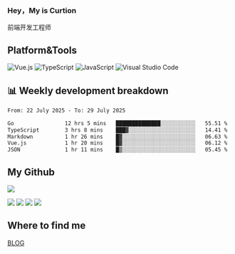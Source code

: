 ### Hey，My is Curtion
前端开发工程师
## Platform&Tools

![Vue.js](https://img.shields.io/badge/-Vue.js-4FC08D?style=flat-square&logo=Vue.js&logoColor=white)
![TypeScript](https://img.shields.io/badge/-TypeScript-007ACC?style=flat-square&logo=typescript&logoColor=white)
![JavaScript](https://img.shields.io/badge/-JavaScript-F7DF1E?style=flat-square&logo=javascript&logoColor=black)
![Visual Studio Code](https://img.shields.io/badge/-VSCode-007ACC?style=flat-square&logo=Visual-Studio-Code&logoColor=white)

## 📊 Weekly development breakdown

<!--START_SECTION:waka-->

```txt
From: 22 July 2025 - To: 29 July 2025

Go                12 hrs 5 mins   ██████████████░░░░░░░░░░░   55.51 %
TypeScript        3 hrs 8 mins    ███▓░░░░░░░░░░░░░░░░░░░░░   14.41 %
Markdown          1 hr 26 mins    █▓░░░░░░░░░░░░░░░░░░░░░░░   06.63 %
Vue.js            1 hr 20 mins    █▓░░░░░░░░░░░░░░░░░░░░░░░   06.12 %
JSON              1 hr 11 mins    █▒░░░░░░░░░░░░░░░░░░░░░░░   05.45 %
```

<!--END_SECTION:waka-->

## My Github

![](http://github-profile-summary-cards.vercel.app/api/cards/profile-details?username=curtion&theme=nord_bright)

![](http://github-profile-summary-cards.vercel.app/api/cards/stats?username=curtion&theme=nord_bright)
![](http://github-profile-summary-cards.vercel.app/api/cards/productive-time?username=curtion&theme=nord_bright&utcOffset=8)
![](http://github-profile-summary-cards.vercel.app/api/cards/repos-per-language?username=curtion&theme=nord_bright)
![](http://github-profile-summary-cards.vercel.app/api/cards/most-commit-language?username=curtion&theme=nord_bright)

## Where to find me

[BLOG](https://blog.3gxk.net)
